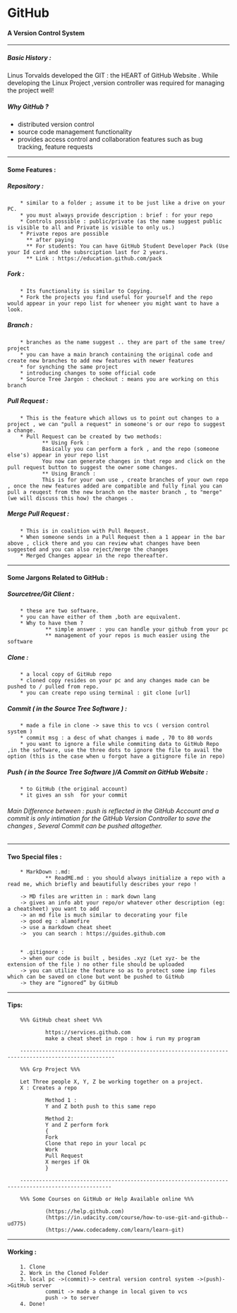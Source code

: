 # GitHub 
#### A Version Control System 

----

##### Basic History : 

Linus Torvalds developed the GIT : the HEART of GitHub Website .
While developing the Linux Project ,version controller was required for managing the project well!

##### Why GitHub ?

* distributed version control 
* source code management functionality 
* provides access control and collaboration features such as bug tracking, feature requests

-----

#### Some Features :

##### Repository :
        
        * similar to a folder ; assume it to be just like a drive on your PC.
        * you must always provide description : brief : for your repo
        * Controls possible : public/private (as the name suggest public is visible to all and Private is visible to only us.)
        * Private repos are possible 
          ** after paying
          ** For students: You can have GitHub Student Developer Pack (Use your Id card and the subsrciption last for 2 years.
          ** Link : https://education.github.com/pack
          
##### Fork :

        * Its functionality is similar to Copying.
        * Fork the projects you find useful for yourself and the repo would appear in your repo list for wheneer you might want to have a look.
        
##### Branch :

        * branches as the name suggest .. they are part of the same tree/ project 
        * you can have a main branch containing the original code and create new branches to add new features with newer features
        * for synching the same project 
        * introducing changes to some official code 
        * Source Tree Jargon : checkout : means you are working on this branch 

##### Pull Request :

        * This is the feature which allows us to point out changes to a project , we can "pull a request" in someone's or our repo to suggest a change.
        * Pull Request can be created by two methods: 
               ** Using Fork :
               Basically you can perform a fork , and the repo (someone else's) appear in your repo list 
               You now can generate changes in that repo and click on the pull request button to suggest the owner some changes.                
               ** Using Branch :
               This is for your own use , create branches of your own repo , once the new features added are compatible and fully final you can pull a reuqest from the new branch on the master branch , to "merge"(we will discuss this how) the changes .
               
##### Merge Pull Request :
        
        * This is in coalition with Pull Request.
        * When someone sends in a Pull Request then a 1 appear in the bar above , click there and you can review what changes have been suggested and you can also reject/merge the changes
        * Merged Changes appear in the repo thereafter.
        

----

#### Some Jargons Related to GitHub :

##### Sourcetree/Git Client :

        * these are two software.
        * you can have either of them ,both are equivalent.
        * Why to have them ?
                ** simple answer : you can handle your github from your pc 
                ** management of your repos is much easier using the software

##### Clone :

        * a local copy of GitHub repo
        * cloned copy resides on your pc and any changes made can be pushed to / pulled from repo.
        * you can create repo using terminal : git clone [url]
        

##### Commit ( in the Source Tree Software ) :

        * made a file in clone -> save this to vcs ( version control system )
        * commit msg : a desc of what changes i made , 70 to 80 words 
        * you want to ignore a file while commiting data to GitHub Repo ,in the software, use the three dots to ignore the file to avail the option (this is the case when u forgot have a gitignore file in repo)
        
##### Push ( in the Source Tree Software )/A Commit on GitHub Website :

        * to GitHub (the original account) 
        * it gives an ssh  for your commit

###### Main Difference between : push is reflected in the GitHub Account and a commit is only intimation for the GitHub Version Controller to save the changes , Several Commit can be pushed altogether.

----

#### Two Special files : 
        
        * MarkDown :.md:
                ** ReadME.md : you should always initialize a repo with a read me, which briefly and beautifully describes your repo ! 
                
        -> MD files are written in : mark down lang
        -> gives an info abt your repo/or whatever other description (eg: a cheatsheet) you want to add
        -> an md file is much similar to decorating your file 
        -> good eg : alamofire 
        -> use a markdown cheat sheet 
        ->  you can search : https://guides.github.com


        * .gitignore :
        -> when our code is built , besides .xyz (Let xyz- be the extension of the file ) no other file should be uploaded
        -> you can utilize the feature so as to protect some imp files which can be saved on clone but wont be pushed to GitHub
        -> they are “ignored” by GitHub

----

#### Tips:

        %%% GitHub cheat sheet %%%
        
                https://services.github.com
                make a cheat sheet in repo : how i run my program
        
        ----------------------------------------------------------------------------------------------------
        
        %%% Grp Project %%% 
       
        Let Three people X, Y, Z be working together on a project.
        X : Creates a repo 
        
                Method 1 :
                Y and Z both push to this same repo

                Method 2:
                Y and Z perform fork 
                {
                Fork
                Clone that repo in your local pc 
                Work
                Pull Request
                X merges if Ok
                }

        ---------------------------------------------------------------------------------------------------
        
        %%% Some Courses on GitHub or Help Available online %%%
        
                (https://help.github.com)
                (https://in.udacity.com/course/how-to-use-git-and-github--ud775)
                (https://www.codecademy.com/learn/learn-git)

----

#### Working :

        1. Clone 
        2. Work in the Cloned Folder 
        3. local pc ->(commit)-> central version control system ->(push)->GitHub server 
                commit -> made a change in local given to vcs
                push -> to server
        4. Done!





